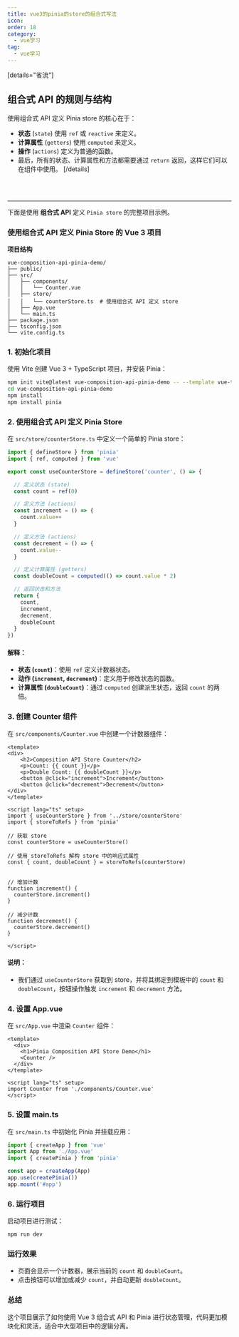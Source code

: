 ```yaml
---
title: vue3的pinia的store的组合式写法
icon: 
order: 18
category:
  - vue学习
tag:
  - vue学习
---
```








[details="省流"]
## 组合式 API 的规则与结构

使用组合式 API 定义 Pinia store 的核心在于：

- **状态** (`state`) 使用 `ref` 或 `reactive` 来定义。
- **计算属性** (`getters`) 使用 `computed` 来定义。
- **操作** (`actions`) 定义为普通的函数。
- 最后，所有的状态、计算属性和方法都需要通过 `return` 返回，这样它们可以在组件中使用。
[/details]


<br><br>

----





下面是使用 **组合式 API** 定义 `Pinia store` 的完整项目示例。

### 使用组合式 API 定义 Pinia Store 的 Vue 3 项目

**项目结构**

```
vue-composition-api-pinia-demo/
├── public/
├── src/
│   ├── components/
│   │   └── Counter.vue
│   ├── store/
│   │   └── counterStore.ts  # 使用组合式 API 定义 store
│   ├── App.vue
│   └── main.ts
├── package.json
├── tsconfig.json
└── vite.config.ts
```

### 1. 初始化项目

使用 Vite 创建 Vue 3 + TypeScript 项目，并安装 Pinia：

```bash
npm init vite@latest vue-composition-api-pinia-demo -- --template vue-ts
cd vue-composition-api-pinia-demo
npm install
npm install pinia
```

### 2. 使用组合式 API 定义 Pinia Store

在 `src/store/counterStore.ts` 中定义一个简单的 Pinia store：

```ts
import { defineStore } from 'pinia'
import { ref, computed } from 'vue'

export const useCounterStore = defineStore('counter', () => {

  // 定义状态 (state)
  const count = ref(0)

  // 定义方法 (actions)
  const increment = () => {
    count.value++
  }

  // 定义方法 (actions)
  const decrement = () => {
    count.value--
  }

  // 定义计算属性 (getters)
  const doubleCount = computed(() => count.value * 2)

  // 返回状态和方法
  return {
    count,
    increment,
    decrement,
    doubleCount
  }
})
```

#### 解释：

- **状态 (`count`)**：使用 `ref` 定义计数器状态。
- **动作 (`increment`, `decrement`)**：定义用于修改状态的函数。
- **计算属性 (`doubleCount`)**：通过 `computed` 创建派生状态，返回 `count` 的两倍。

### 3. 创建 Counter 组件

在 `src/components/Counter.vue` 中创建一个计数器组件：

```vue
<template>
<div>
    <h2>Composition API Store Counter</h2>
    <p>Count: {{ count }}</p>
    <p>Double Count: {{ doubleCount }}</p>
    <button @click="increment">Increment</button>
    <button @click="decrement">Decrement</button>
</div>
</template>

<script lang="ts" setup>
import { useCounterStore } from '../store/counterStore'
import { storeToRefs } from 'pinia'

// 获取 store
const counterStore = useCounterStore()

// 使用 storeToRefs 解构 store 中的响应式属性
const { count, doubleCount } = storeToRefs(counterStore)


// 增加计数
function increment() {
  counterStore.increment()
}

// 减少计数
function decrement() {
  counterStore.decrement()
}

</script>
```

#### 说明：

- 我们通过 `useCounterStore` 获取到 store，并将其绑定到模板中的 `count` 和 `doubleCount`，按钮操作触发 `increment` 和 `decrement` 方法。

### 4. 设置 App.vue

在 `src/App.vue` 中渲染 `Counter` 组件：

```vue
<template>
  <div>
    <h1>Pinia Composition API Store Demo</h1>
    <Counter />
  </div>
</template>

<script lang="ts" setup>
import Counter from './components/Counter.vue'
</script>
```

### 5. 设置 main.ts

在 `src/main.ts` 中初始化 Pinia 并挂载应用：

```ts
import { createApp } from 'vue'
import App from './App.vue'
import { createPinia } from 'pinia'

const app = createApp(App)
app.use(createPinia())
app.mount('#app')
```

### 6. 运行项目

启动项目进行测试：

```bash
npm run dev
```

### 运行效果

- 页面会显示一个计数器，展示当前的 `count` 和 `doubleCount`。
- 点击按钮可以增加或减少 `count`，并自动更新 `doubleCount`。

### 总结

这个项目展示了如何使用 Vue 3 组合式 API 和 Pinia 进行状态管理，代码更加模块化和灵活，适合中大型项目中的逻辑分离。